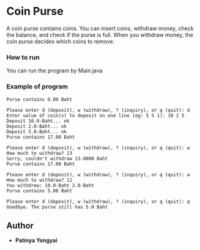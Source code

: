 # Coin Purse

A coin purse contains coins. You can insert coins, withdraw money, check the balance, and check if the purse is full. When you withdraw money, the coin purse decides which coins to remove.

### How to run

You can run the program by Main.java

### Example of program

```
Purse contains 0.00 Baht

Please enter d (deposit), w (withdraw), ? (inquiry), or q (quit): d
Enter value of coin(s) to deposit on one line [eg: 5 5 1]: 10 2 5
Deposit 10.0-Baht... ok
Deposit 2.0-Baht... ok
Deposit 5.0-Baht... ok
Purse contains 17.00 Baht

Please enter d (deposit), w (withdraw), ? (inquiry), or q (quit): w
How much to withdraw? 13
Sorry, couldn't withdraw 13.0000 Baht
Purse contains 17.00 Baht

Please enter d (deposit), w (withdraw), ? (inquiry), or q (quit): w
How much to withdraw? 12
You withdrew: 10.0-Baht 2.0-Baht
Purse contains 5.00 Baht

Please enter d (deposit), w (withdraw), ? (inquiry), or q (quit): q
Goodbye. The purse still has 5.0 Baht
```

## Author
* **Patinya Yongyai**
